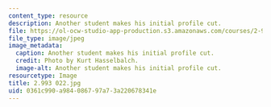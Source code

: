 ```yaml
---
content_type: resource
description: Another student makes his initial profile cut.
file: https://ol-ocw-studio-app-production.s3.amazonaws.com/courses/2-993-special-topics-in-mechanical-engineering-the-art-and-science-of-boat-design-january-iap-2007/0361c990a984086797a73a220678341e_2993022.jpg
file_type: image/jpeg
image_metadata:
  caption: Another student makes his initial profile cut.
  credit: Photo by Kurt Hasselbalch.
  image-alt: Another student makes his initial profile cut.
resourcetype: Image
title: 2.993 022.jpg
uid: 0361c990-a984-0867-97a7-3a220678341e
---
```

